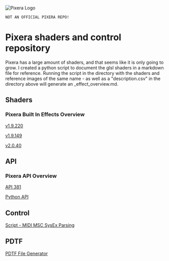 ![Pixera Logo](https://pixera.one/typo3conf/ext/avtheme/Resources/Public/Images/pixera-logo.svg)

`NOT AN OFFICIAL PIXERA REPO!`

# Pixera shaders and control repository
Pixera has a large amount of shaders, and that seems like it is only going to grow. I created a python script to document the glsl shaders in a markdown file for reference. Running the script in the directory with the shaders and reference images of the same name - as well as a "description.csv" in the directory above will generate an _effect_overview.md.

## Shaders
### Pixera Built In Effects Overview
[v1.9.220](00-Pixera/02-Shaders/v1.9.220/_effect_overview.md)

[v1.9.149](00-Pixera/02-Shaders/v1.9.149/_effect_overview.md)

[v2.0.40](00-Pixera/02-Shaders/v2.0.40/_effect_overview.md)

## API
### Pixera API Overview
[API 381](00-Pixera/03-API/_api_overview.md)

[Python API](01-Custom/03-API)

## Control
[Script - MIDI MSC SysEx Parsing](01-Custom/01-Control/scripts/MIDI_MSC_SysEx.lua)

## PDTF
[PDTF File Generator](https://tedcharlesbrown.github.io/Pixera-TCB/01-Custom/04-PDTF/pdtf_maker/pdtf_maker.html)

